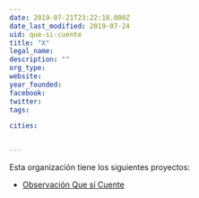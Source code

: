 ```yaml
---
date: 2019-07-21T23:22:18.000Z
date_last_modified: 2019-07-24
uid: que-si-cuente
title: "X"
legal_name: 
description: ""
org_type: 
website: 
year_founded: 
facebook: 
twitter: 
tags:

cities: 


---
```


Esta organización tiene los siguientes proyectos:

- [Observación Que sí Cuente](/proyectos/que-si-cuente)
